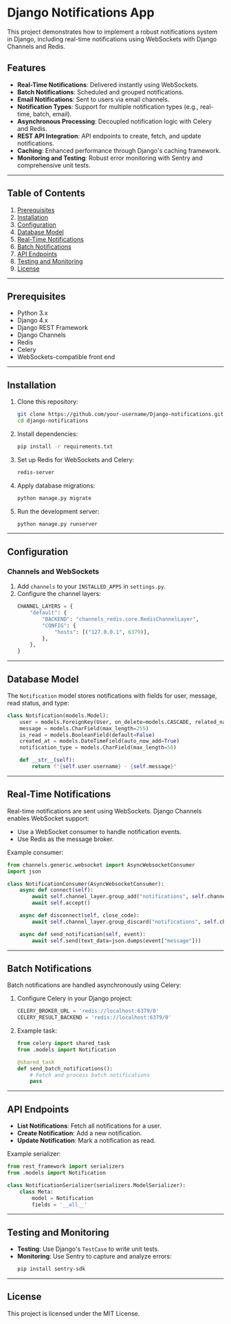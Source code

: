 # Django Notifications App

This project demonstrates how to implement a robust notifications system in Django, including real-time notifications using WebSockets with Django Channels and Redis.

## Features

- **Real-Time Notifications**: Delivered instantly using WebSockets.
- **Batch Notifications**: Scheduled and grouped notifications.
- **Email Notifications**: Sent to users via email channels.
- **Notification Types**: Support for multiple notification types (e.g., real-time, batch, email).
- **Asynchronous Processing**: Decoupled notification logic with Celery and Redis.
- **REST API Integration**: API endpoints to create, fetch, and update notifications.
- **Caching**: Enhanced performance through Django's caching framework.
- **Monitoring and Testing**: Robust error monitoring with Sentry and comprehensive unit tests.

---

## Table of Contents

1. [Prerequisites](#prerequisites)
2. [Installation](#installation)
3. [Configuration](#configuration)
4. [Database Model](#database-model)
5. [Real-Time Notifications](#real-time-notifications)
6. [Batch Notifications](#batch-notifications)
7. [API Endpoints](#api-endpoints)
8. [Testing and Monitoring](#testing-and-monitoring)
9. [License](#license)

---

## Prerequisites

- Python 3.x
- Django 4.x
- Django REST Framework
- Django Channels
- Redis
- Celery
- WebSockets-compatible front end

---

## Installation

1. Clone this repository:
   ```bash
   git clone https://github.com/your-username/Django-notifications.git
   cd django-notifications
   ```

2. Install dependencies:
   ```bash
   pip install -r requirements.txt
   ```

3. Set up Redis for WebSockets and Celery:
   ```bash
   redis-server
   ```

4. Apply database migrations:
   ```bash
   python manage.py migrate
   ```

5. Run the development server:
   ```bash
   python manage.py runserver
   ```

---

## Configuration

### Channels and WebSockets

1. Add `channels` to your `INSTALLED_APPS` in `settings.py`.
2. Configure the channel layers:
   ```python
   CHANNEL_LAYERS = {
       "default": {
           "BACKEND": "channels_redis.core.RedisChannelLayer",
           "CONFIG": {
               "hosts": [("127.0.0.1", 6379)],
           },
       },
   }
   ```

---

## Database Model

The `Notification` model stores notifications with fields for user, message, read status, and type:

```python
class Notification(models.Model):
    user = models.ForeignKey(User, on_delete=models.CASCADE, related_name='notifications')
    message = models.CharField(max_length=255)
    is_read = models.BooleanField(default=False)
    created_at = models.DateTimeField(auto_now_add=True)
    notification_type = models.CharField(max_length=50)

    def __str__(self):
        return f"{self.user.username} - {self.message}"
```

---

## Real-Time Notifications

Real-time notifications are sent using WebSockets. Django Channels enables WebSocket support:

- Use a WebSocket consumer to handle notification events.
- Use Redis as the message broker.

Example consumer:
```python
from channels.generic.websocket import AsyncWebsocketConsumer
import json

class NotificationConsumer(AsyncWebsocketConsumer):
    async def connect(self):
        await self.channel_layer.group_add("notifications", self.channel_name)
        await self.accept()

    async def disconnect(self, close_code):
        await self.channel_layer.group_discard("notifications", self.channel_name)

    async def send_notification(self, event):
        await self.send(text_data=json.dumps(event["message"]))
```

---

## Batch Notifications

Batch notifications are handled asynchronously using Celery:

1. Configure Celery in your Django project:
   ```python
   CELERY_BROKER_URL = 'redis://localhost:6379/0'
   CELERY_RESULT_BACKEND = 'redis://localhost:6379/0'
   ```

2. Example task:
   ```python
   from celery import shared_task
   from .models import Notification

   @shared_task
   def send_batch_notifications():
       # Fetch and process batch notifications
       pass
   ```

---

## API Endpoints

- **List Notifications**: Fetch all notifications for a user.
- **Create Notification**: Add a new notification.
- **Update Notification**: Mark a notification as read.

Example serializer:
```python
from rest_framework import serializers
from .models import Notification

class NotificationSerializer(serializers.ModelSerializer):
    class Meta:
        model = Notification
        fields = '__all__'
```

---

## Testing and Monitoring

- **Testing**: Use Django's `TestCase` to write unit tests.
- **Monitoring**: Use Sentry to capture and analyze errors:
  ```bash
  pip install sentry-sdk
  ```

---

## License

This project is licensed under the MIT License.
